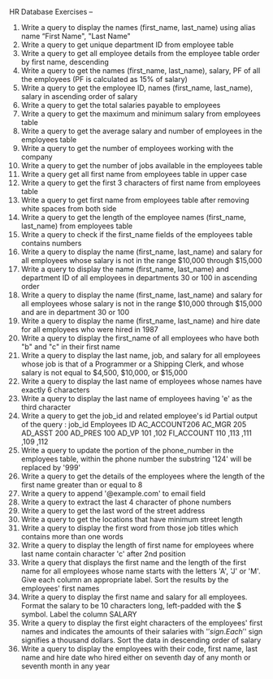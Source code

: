 HR Database Exercises –
1. Write a query to display the names (first_name, last_name) using alias name “First Name", "Last 
Name"
2. Write a query to get unique department ID from employee table
3. Write a query to get all employee details from the employee table order by first name, descending
4. Write a query to get the names (first_name, last_name), salary, PF of all the employees (PF is 
calculated as 15% of salary)
5. Write a query to get the employee ID, names (first_name, last_name), salary in ascending order of 
salary
6. Write a query to get the total salaries payable to employees
7. Write a query to get the maximum and minimum salary from employees table
8. Write a query to get the average salary and number of employees in the employees table
9. Write a query to get the number of employees working with the company
10. Write a query to get the number of jobs available in the employees table
11. Write a query get all first name from employees table in upper case
12. Write a query to get the first 3 characters of first name from employees table
13. Write a query to get first name from employees table after removing white spaces from both side
14. Write a query to get the length of the employee names (first_name, last_name) from employees table
15. Write a query to check if the first_name fields of the employees table contains numbers
16. Write a query to display the name (first_name, last_name) and salary for all employees whose salary is 
not in the range $10,000 through $15,000
17. Write a query to display the name (first_name, last_name) and department ID of all employees in 
departments 30 or 100 in ascending order
18. Write a query to display the name (first_name, last_name) and salary for all employees whose salary is 
not in the range $10,000 through $15,000 and are in department 30 or 100
19. Write a query to display the name (first_name, last_name) and hire date for all employees who were 
hired in 1987
20. Write a query to display the first_name of all employees who have both "b" and "c" in their first name
21. Write a query to display the last name, job, and salary for all employees whose job is that of a 
Programmer or a Shipping Clerk, and whose salary is not equal to $4,500, $10,000, or $15,000
22. Write a query to display the last name of employees whose names have exactly 6 characters
23. Write a query to display the last name of employees having 'e' as the third character
24. Write a query to get the job_id and related employee's id
Partial output of the query : 
job_id Employees ID
AC_ACCOUNT206
AC_MGR 205
AD_ASST 200
AD_PRES 100
AD_VP 101 ,102
FI_ACCOUNT 110 ,113 ,111 ,109 ,112
25. Write a query to update the portion of the phone_number in the employees table, within the phone 
number the substring '124' will be replaced by '999'
26. Write a query to get the details of the employees where the length of the first name greater than or 
equal to 8
27. Write a query to append '@example.com' to email field
28. Write a query to extract the last 4 character of phone numbers
29. Write a query to get the last word of the street address
30. Write a query to get the locations that have minimum street length
31. Write a query to display the first word from those job titles which contains more than one words
32. Write a query to display the length of first name for employees where last name contain character 'c' 
after 2nd position
33. Write a query that displays the first name and the length of the first name for all employees whose 
name starts with the letters 'A', 'J' or 'M'. Give each column an appropriate label. Sort the results by the 
employees' first names
34. Write a query to display the first name and salary for all employees. Format the salary to be 10 
characters long, left-padded with the $ symbol. Label the column SALARY
35. Write a query to display the first eight characters of the employees' first names and indicates the 
amounts of their salaries with '$' sign. Each '$' sign signifies a thousand dollars. Sort the data in 
descending order of salary
36. Write a query to display the employees with their code, first name, last name and hire date who hired 
either on seventh day of any month or seventh month in any year
